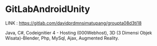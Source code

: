 # GitLabAndroidUnity
LINK :  https://gitlab.com/davidprdmnsimatupang/groupta08d3ti18

Java, 
C#,
Codeignitier 4 - Hosting (000Webhost),
3D (3 Dimensi Objek Wisata)-Blender,
Php,
MySql,
Ajax,
Augmented Reality.
